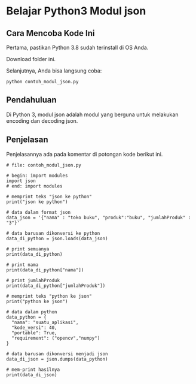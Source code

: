 # Belajar Python3 Modul json

## Cara Mencoba Kode Ini

Pertama, pastikan Python 3.8 sudah terinstall di OS Anda.

Download folder ini.

Selanjutnya, Anda bisa langsung coba:

```
python contoh_modul_json.py
```

## Pendahuluan

Di Python 3, modul json adalah modul yang berguna untuk melakukan encoding dan decoding json. 

## Penjelasan

Penjelasannya ada pada komentar di potongan kode berikut ini.

```
# file: contoh_modul_json.py

# begin: import modules
import json
# end: import modules

# memprint teks "json ke python"
print("json ke python")

# data dalam format json
data_json = '{"nama" : "toko buku", "produk":"buku", "jumlahProduk" : "3"}'

# data barusan dikonversi ke python
data_di_python = json.loads(data_json)

# print semuanya
print(data_di_python)

# print nama
print(data_di_python["nama"])

# print jumlahProduk
print(data_di_python["jumlahProduk"])

# memprint teks "python ke json"
print("python ke json")

# data dalam python
data_python = {
  "nama": "suatu_aplikasi",
  "kode_versi": 40,
  "portable": True,
  "requirement": ("opencv","numpy")
}

# data barusan dikonversi menjadi json
data_di_json = json.dumps(data_python)

# mem-print hasilnya
print(data_di_json)
```
